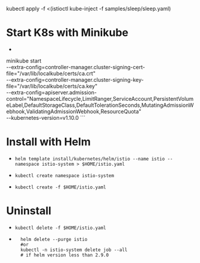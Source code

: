 kubectl apply -f <(istioctl kube-inject -f samples/sleep/sleep.yaml)


# Start K8s with Minikube

* ```
minikube start \
    --extra-config=controller-manager.cluster-signing-cert-file="/var/lib/localkube/certs/ca.crt" \
    --extra-config=controller-manager.cluster-signing-key-file="/var/lib/localkube/certs/ca.key" \
    --extra-config=apiserver.admission-control="NamespaceLifecycle,LimitRanger,ServiceAccount,PersistentVolumeLabel,DefaultStorageClass,DefaultTolerationSeconds,MutatingAdmissionWebhook,ValidatingAdmissionWebhook,ResourceQuota" \
    --kubernetes-version=v1.10.0
    ```

# Install with Helm


* ` helm template install/kubernetes/helm/istio --name istio --namespace istio-system > $HOME/istio.yaml `

* ` kubectl create namespace istio-system ` 

* ` kubectl create -f $HOME/istio.yaml `


# Uninstall

* ` kubectl delete -f $HOME/istio.yaml `
* ``` 
    helm delete --purge istio 
    #or
    kubectl -n istio-system delete job --all
    # if helm version less than 2.9.0
```


